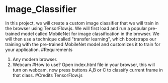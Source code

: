 # Image_Classifier
  In this project, we will create a custom image classifier that we will train in the browser using TensorFlow.js. We will first load and run a popular pre-trained model called MobileNet for image classification in the browser. We will then use a technique called "transfer learning", which bootstraps our training with the pre-trained MobileNet model and customizes it to train for your application.
#Requirements
  1. Any modern browser.
  2. Webcam
#How to use?
  Open index.html file in your browser, this will turn on webcam, now press buttons A,B or C to classify current frame in that class.
#Credits
  TensorFlow.js
